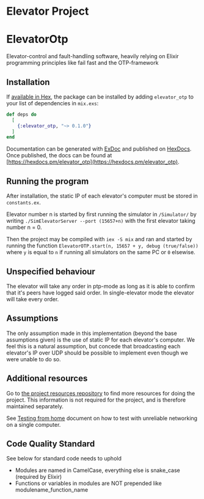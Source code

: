 Elevator Project
================

# ElevatorOtp

Elevator-control and fault-handling software, heavily relying on Elixir programming principles like fail fast and the OTP-framework


## Installation

If [available in Hex](https://hex.pm/docs/publish), the package can be installed
by adding `elevator_otp` to your list of dependencies in `mix.exs`:

```elixir
def deps do
  [
    {:elevator_otp, "~> 0.1.0"}
  ]
end
```

Documentation can be generated with [ExDoc](https://github.com/elixir-lang/ex_doc)
and published on [HexDocs](https://hexdocs.pm). Once published, the docs can
be found at [https://hexdocs.pm/elevator_otp](https://hexdocs.pm/elevator_otp).


## Running the program
After installation, the static IP of each elevator's computer must be stored in `constants.ex`.

Elevator number n is started by first running the simulator in `/Simulator/` by writing
`./SimElevatorServer --port (15657+n)`
with the first elevator taking number n = 0.

Then the project may be compiled with `iex -S mix` and ran and started by running the function `ElevatorOTP.start(n, 15657 + y, debug (true/false))`
where `y` is equal to `n` if running all simulators on the same PC or `0` elsewise.


Unspecified behaviour
---------------------

The elevator will take any order in ptp-mode as long as it is able to confirm that it's peers have logged said order. In single-elevator mode the elevator will take every order.

   
Assumptions
---------------------

The only assumption made in this implementation (beyond the base assumptions given) is the use of static IP for each elevator's computer. We feel this is a natural assumption, but concede that broadcasting each elevator's IP over UDP should be possible to implement even though we were unable to do so.

   
Additional resources
--------------------

Go to [the project resources repository](https://github.com/TTK4145/Project-resources) to find more resources for doing the project. This information is not required for the project, and is therefore maintained separately.

See [Testing from home](/testing_from_home.md) document on how to test with unreliable networking on a single computer.


## Code Quality Standard
See below for standard code needs to uphold

- Modules are named in CamelCase, everything else is snake_case (required by Elixir)
- Functions or variables in modules are NOT prepended like modulename_function_name
